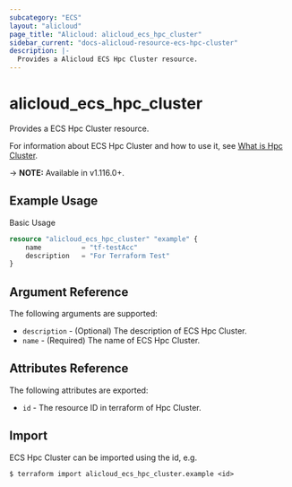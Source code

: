 ```yaml
---
subcategory: "ECS"
layout: "alicloud"
page_title: "Alicloud: alicloud_ecs_hpc_cluster"
sidebar_current: "docs-alicloud-resource-ecs-hpc-cluster"
description: |-
  Provides a Alicloud ECS Hpc Cluster resource.
---
```


# alicloud\_ecs\_hpc\_cluster

Provides a ECS Hpc Cluster resource.

For information about ECS Hpc Cluster and how to use it, see [What is Hpc Cluster](https://www.alibabacloud.com/help/en/doc-detail/109138.htm).

-> **NOTE:** Available in v1.116.0+.

## Example Usage

Basic Usage

```terraform
resource "alicloud_ecs_hpc_cluster" "example" {
	name          = "tf-testAcc"
	description   = "For Terraform Test"
}

```

## Argument Reference

The following arguments are supported:

* `description` - (Optional) The description of ECS Hpc Cluster.
* `name` - (Required) The name of ECS Hpc Cluster.

## Attributes Reference

The following attributes are exported:

* `id` - The resource ID in terraform of Hpc Cluster.

## Import

ECS Hpc Cluster can be imported using the id, e.g.

```
$ terraform import alicloud_ecs_hpc_cluster.example <id>
```